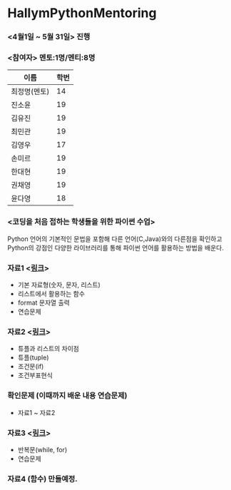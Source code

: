 # HallymPythonMentoring
### <4월1일 ~ 5월 31일> 진행  

### <참여자> 멘토:1명/멘티:8명
이름| 학번|
---|---|
최정명(멘토)|14|
진소윤|19
김유진|19
최민관|19
김영우|17
손미르|19
한대현|19
권채영|19
윤다영|18

### <코딩을 처음 접하는 학생들을 위한 파이썬 수업>
Python 언어의 기본적인 문법을 포함해 다른 언어(C,Java)와의 다른점을 확인하고 Python의 강점인 다양한 라이브러리를 통해 파이썬 언어를 활용하는 방법을 배운다.


### 자료1 <[링크](https://github.com/JeongMyeong/HallymPythonMentoring/blob/master/Mentoring_Resource1.ipynb)>
- 기본 자료형(숫자, 문자, 리스트)
- 리스트에서 활용하는 함수
- format 문자열 출력
- 연습문제

### 자료2 <[링크](https://github.com/JeongMyeong/HallymPythonMentoring/blob/master/Mentoring_Resource2.ipynb)>
- 튜플과 리스트의 차이점
- 튜플(tuple)
- 조건문(if)
- 조건부표현식

### 확인문제 (이때까지 배운 내용 연습문제)
- 자료1 ~ 자료2

### 자료3 <[링크](https://github.com/JeongMyeong/HallymPythonMentoring/blob/master/Mentoring_Resource3.ipynb)>
- 반복문(while, for)
- 연습문제

### 자료4 (함수) 만들예정.


